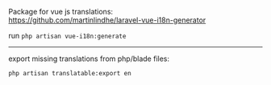 Package for vue js translations:  
https://github.com/martinlindhe/laravel-vue-i18n-generator

run `php artisan vue-i18n:generate`

---
  
export missing translations from php/blade files:

`php artisan translatable:export en`